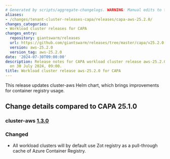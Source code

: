 ```yaml
---
# Generated by scripts/aggregate-changelogs. WARNING: Manual edits to this files will be overwritten.
aliases:
- /changes/tenant-cluster-releases-capa/releases/capa-aws-25.2.0/
changes_categories:
- Workload cluster releases for CAPA
changes_entry:
  repository: giantswarm/releases
  url: https://github.com/giantswarm/releases/tree/master/capa/v25.2.0
  version: aws-25.2.0
  version_tag: aws-25.2.0
date: '2024-07-30T09:00:00'
description: Release notes for CAPA workload cluster release aws-25.2.0, published
  on 30 July 2024, 09:00.
title: Workload cluster release aws-25.2.0 for CAPA
---
```


This release updates cluster-aws Helm chart, which brings improvements for container registry usage.

## Change details compared to CAPA 25.1.0

### cluster-aws [1.3.0](https://github.com/giantswarm/cluster-aws/releases/tag/v1.3.0)

### Changed

- All workload clusters will by default use Zot registry as a pull-through cache of Azure Container Registry.
